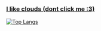 ### [I like clouds (dont click me :3)](https://www.youtube.com/watch?v=dQw4w9WgXcQ)

[![Top Langs](https://github-readme-stats.vercel.app/api/top-langs/?username=josephbinoy&size_weight=0.5&count_weight=0.5&exclude_repo=Ayurveda-CNN&hide=html,css,ejs)](https://github.com/anuraghazra/github-readme-stats)
